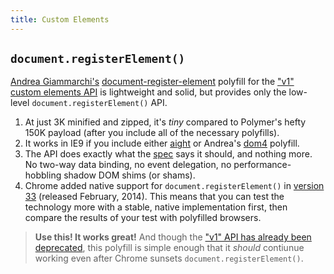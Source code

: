 ```yaml
---
title: Custom Elements
---
```


## `document.registerElement()`
[Andrea Giammarchi's](http://webreflection.blogspot.com/2014/07/a-w3c-custom-elements-alternative.html)
[document-register-element] polyfill for the ["v1" custom elements
API][custom elements v1] is lightweight and solid, but provides only the
low-level `document.registerElement()` API.

1. At just 3K minified and zipped, it's *tiny* compared to Polymer's hefty
   150K payload (after you include all of the necessary polyfills).
2. It works in IE9 if you include either [aight] or Andrea's [dom4] polyfill.
3. The API does exactly what the [spec][custom elements v1] says it should,
   and nothing more. No two-way data binding, no event delegation, no
   performance-hobbling shadow DOM shims (or shams).
1. Chrome added native support for `document.registerElement()` in [version
   33](https://www.chromestatus.com/features/4642138092470272) (released
   February, 2014). This means that you can test the technology more with a
   stable, native implementation first, then compare the results of your test
   with polyfilled browsers.

> **Use this! It works great!** And though the ["v1" API has already
> been deprecated][custom elements v2], this polyfill is simple enough that it
> _should_ contiunue working even after Chrome sunsets
> `document.registerElement()`.

[aight]: https://github.com/shawnbot/aight
[custom elements v1]: https://www.w3.org/TR/2016/WD-custom-elements-20160226/
[custom elements v2]: https://www.w3.org/TR/custom-elements/
[document-register-element]: https://github.com/WebReflection/document-register-element
[dom4]: https://github.com/WebReflection/dom4
